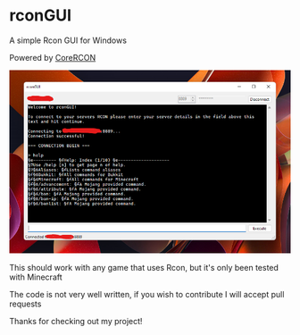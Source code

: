 # rconGUI
A simple Rcon GUI for Windows

Powered by [CoreRCON](https://github.com/Challengermode/CoreRcon)

![Screenshot of the program](screenshot.png)

This should work with any game that uses Rcon, but it's only been tested with Minecraft

The code is not very well written, if you wish to contribute I will accept pull requests

Thanks for checking out my project!
